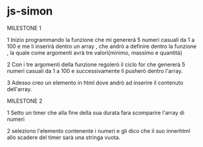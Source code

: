 # js-simon

MILESTONE 1

1 Inizio programmando la funzione che mi genererà 5 numeri casuali da 1 a 100 e me li inserirà dentro un array , che andrò a definire dentro la funzione , la quale come argomenti avrà tre valori(minimo, massimo e quantità) 

2 Con i tre argomenti della funzione regolerò il ciclo for che genererà 5 numeri casuali da 1 a 100 e successivamente li pusherò dentro l'array.

3 Adesso creo un elemento in html dove andrò ad inserire il contenuto dell'array.


MILESTONE 2 

1 Setto un timer che alla fine della sua durata fara scomparire l'array di numeri

2 seleziono l'elemento contenente i numeri e gli dico che il suo innerhtml allo scadere del timer sarà una stringa vuota.